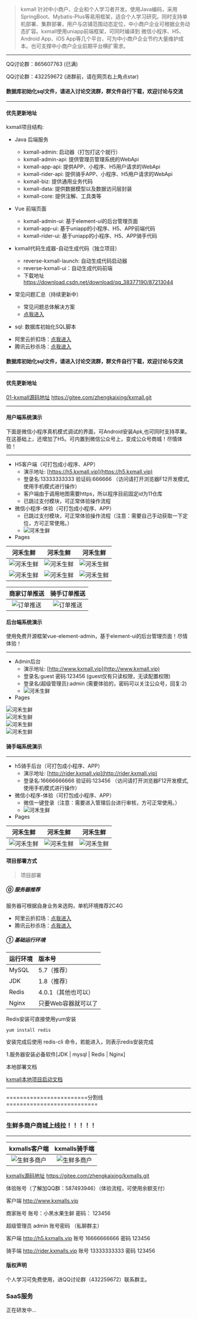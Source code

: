> kxmall 针对中小商户、企业和个人学习者开发。使用Java编码，采用SpringBoot、Mybatis-Plus等易用框架，适合个人学习研究。同时支持单机部署、集群部署，用户与店铺范围动态定位，中小商户企业可根据业务动态扩容。kxmall使用uniapp前端框架，可同时编译到 微信小程序、H5、Android App、iOS App等几个平台，可为中小商户企业节约大量维护成本。也可支撑中小商户企业前期平台横扩需求。

---
QQ讨论群：865607763 (已满)

QQ讨论群：432259672 (进群前，请在网页右上角点star)

#### 数据库初始化sql文件，请进入讨论交流群，群文件自行下载，欢迎讨论与交流
---
#### 优先更新地址

kxmall项目结构:

- Java 后端服务
    - kxmall-admin: 启动器（打包打这个就行）
    - kxmall-admin-api: 提供管理员管理系统的WebApi
    - kxmall-app-api: 提供APP、小程序、H5用户请求的WebApi
    - kxmall-rider-api: 提供骑手APP、小程序、H5用户请求的WebApi
    - kxmall-biz: 提供通用业务代码
    - kxmall-data: 提供数据模型以及数据访问层封装
    - kxmall-core: 提供注解、工具类等
    
- Vue 前端页面
    - kxmall-admin-ui: 基于element-ui的后台管理页面
    - kxmall-app-ui: 基于uniapp的小程序、H5、APP前端代码
    - kxmall-rider-ui: 基于uniapp的小程序、H5、APP骑手代码
  
- kxmall代码生成器-自动生成代码（独立项目）
    - reverse-kxmall-launch: 自动生成代码启动器
    - reverse-kxmall-ui：自动生成代码前端
    - 下载地址 https://download.csdn.net/download/qq_38377190/87213044
- 常见问题汇总（持续更新中）
  - 常见问题总体解决方案
  - [点我进入](https://gitee.com/zhengkaixing/kxmall/wikis/%E5%B8%B8%E8%A7%81%E9%97%AE%E9%A2%98/%E5%89%8D%E7%AB%AFbuild%E6%89%93%E5%8C%85%E4%B8%80%E7%9B%B4%E5%8D%A1%E4%BD%8F)&nbsp;&nbsp;
  
- sql: 数据库初始化SQL脚本

* 阿里云折扣场：[点我进入](https://www.aliyun.com/minisite/goods?userCode=gclm7a7u)&nbsp;&nbsp;
* 腾讯云秒杀场：[点我进入](https://url.cn/G0fq6Mm5)&nbsp;&nbsp;

#### 数据库初始化sql文件，请进入讨论交流群，群文件自行下载，欢迎讨论与交流
---
#### 优先更新地址

[01-kxmall源码地址](https://gitee.com/zhengkaixing/kxmall.git) https://gitee.com/zhengkaixing/kxmall.git

---

#### 用户端系统演示

下面是微信小程序真机模式调试的界面，可Android安装Apk,也可同时支持苹果。
在这基础上，还增加了H5。可内置到微信公众号上，变成公众号商城！尽情体验！


---
- H5客户端（可打包成小程序、APP）
  - 演示地址: [https://h5.kxmall.vip](https://h5.kxmall.vip)
  - 登录名:13333333333 验证码:666666 （访问请打开浏览器F12开发模式,使用手机模式进行操作）
  - 客户端由于调用地图需要https，所以程序目前固定id为11仓库
  - 已跳过支付模块，可正常体验操作流程
- 微信小程序-体验（可打包成小程序、APP）
  - 已跳过支付模块，可正常体验操作流程（注意：需要自己手动获取一下定位，方可正常使用。）
  - ![河禾生鲜](https://nontax.oss-cn-beijing.aliyuncs.com/kxmall/weixin-mini2.jpg)
- Pages

| 河禾生鲜 | 河禾生鲜 | 河禾生鲜 |
| :----: | :----: | :----: |
| ![河禾生鲜](https://nontax.oss-cn-beijing.aliyuncs.com/kxmall/kxmall-app-1.jpeg)  | ![河禾生鲜](https://nontax.oss-cn-beijing.aliyuncs.com/kxmall/kxmall-app-2.jpeg) | ![河禾生鲜](https://nontax.oss-cn-beijing.aliyuncs.com/kxmall/kxmall-app-3.jpeg) |
| ![河禾生鲜](https://nontax.oss-cn-beijing.aliyuncs.com/kxmall/kxmall-app-4.jpeg)  | ![河禾生鲜](https://nontax.oss-cn-beijing.aliyuncs.com/kxmall/kxmall-app-5.jpeg) | ![河禾生鲜](https://nontax.oss-cn-beijing.aliyuncs.com/kxmall/kxmall-app-6.jpeg) |

| 商家订单推送 | 骑手订单推送 |
| :----: | :----: |
| ![订单推送](https://kxmalls.oss-cn-hangzhou.aliyuncs.com/kxmalls10.jpg) |  ![订单推送](https://kxmalls.oss-cn-hangzhou.aliyuncs.com/kxmalls9.jpg)

#### 后台端系统演示

使用免费开源框架vue-element-admin，基于element-ui的后台管理页面！尽情体验！


---
- Admin后台
  - 演示地址: [http://www.kxmall.vip](http://www.kxmall.vip)
  - 登录名:guest 密码:123456 (guest仅有只读权限，无读配置权限)
  - 登录名(超级管理员):admin (需要体验的，密码可以关注公众号，回复:2)
  - ![河禾生鲜](https://nontax.oss-cn-beijing.aliyuncs.com/kxmall/PublicQr.jpg)
- Pages
 
![河禾生鲜](https://nontax.oss-cn-beijing.aliyuncs.com/kxmall/kxmall-admin-1.png)  
![河禾生鲜](https://nontax.oss-cn-beijing.aliyuncs.com/kxmall/kxmall-admin-2.png)  
![河禾生鲜](https://nontax.oss-cn-beijing.aliyuncs.com/kxmall/kxmall-admin-3.png)   
![河禾生鲜](https://nontax.oss-cn-beijing.aliyuncs.com/kxmall/kxmall-admin-4.jpg)   


#### 骑手端系统演示

---
- h5骑手后台（可打包成小程序、APP）
  - 演示地址: [http://rider.kxmall.vip](http://rider.kxmall.vip)
  - 登录名:16666666666 验证码:123456 （访问请打开浏览器F12开发模式,使用手机模式进行操作）
- 微信小程序-体验（可打包成小程序、APP）
  - 微信一键登录（注意：需要进入管理后台进行审核，方可正常使用。）
  - ![河禾生鲜](https://nontax.oss-cn-beijing.aliyuncs.com/kxmall/weixin-mini3.jpg)
- Pages

| 河禾生鲜 | 河禾生鲜 | 河禾生鲜 |
| :----: | :----: | :----: |
| ![河禾生鲜](https://nontax.oss-cn-beijing.aliyuncs.com/kxmall/kxmall-rider-1.jpg)  | ![河禾生鲜](https://nontax.oss-cn-beijing.aliyuncs.com/kxmall/kxmall-rider-2.jpg) | ![河禾生鲜](https://nontax.oss-cn-beijing.aliyuncs.com/kxmall/kxmall-rider-3.jpg) |


#### 项目部署方式

>项目部署
##### ⓪ 服务器推荐
服务器可根据自身业务来选购，单机环境推荐2C4G
* 阿里云折扣场：[点我进入](https://www.aliyun.com/minisite/goods?userCode=gclm7a7u)&nbsp;&nbsp;
* 腾讯云秒杀场：[点我进入](https://curl.qcloud.com/XslPhodG)&nbsp;&nbsp;

##### ① 基础运行环境

| 运行环境 | 版本号 |
|:--------|:--------|
|  MySQL   |  5.7（推荐）   |
|  JDK   |  1.8（推荐）   |
|  Redis   |  4.0.1（其他也可以）   |
|  Nginx  |  只要Web容器就可以了  |

Redis安装可直接使用yum安装 
	
	yum install redis

安装完成后使用 redis-cli 命令，若能进入，则表示redis安装完成

1.服务器安装必备软件[JDK | mysql | Redis | Nginx]

本地部署文档

[kxmall本地项目启动文档](doc/kxmall本地项目启动文档.doc)
****
========================分割线===========================
****
### 生鲜多商户商城上线拉！！！！！
---
| kxmalls客户端 | kxmalls骑手端 |
| :----: | :----: |
| ![生鲜多商户](https://kxmalls.oss-cn-hangzhou.aliyuncs.com/kxmalls1.png)  |  ![生鲜多商户](https://kxmalls.oss-cn-hangzhou.aliyuncs.com/kxmalls2.png) |

[kxmalls源码地址](https://gitee.com/zhengkaixing/kxmalls.git) https://gitee.com/zhengkaixing/kxmalls.git

体验账号（了解加QQ群：587493946）（体验流程，可使用余额支付）

客户端 http://www.kxmalls.vip

商家账号 账号：小黑水果生鲜  密码： 123456

超级管理员  admin 账号密码 （私聊群主）

客户端   http://h5.kxmalls.vip   账号 16666666666  密码 123456

骑手端   http://rider.kxmalls.vip   账号 13333333333   密码 123456

#### 版权声明

个人学习可免费使用，进QQ讨论群（432259672）联系群主。


### SaaS服务

正在研发中...
